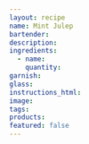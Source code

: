 ```yaml
---
layout: recipe
name: Mint Julep
bartender:
description:
ingredients:
  - name:
    quantity:
garnish:
glass:
instructions_html:
image:
tags:
products:
featured: false
---
```

